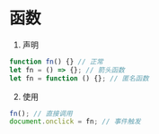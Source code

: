 # 函数

1. 声明

```js
function fn() {} // 正常
let fn = () => {}; // 箭头函数
let fn = function () {}; // 匿名函数
```

2. 使用

```js
fn(); // 直接调用
document.onclick = fn; // 事件触发
```
